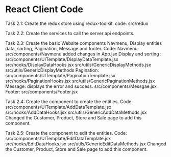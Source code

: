 # React Client Code

Task 2.1: Create the redux store using redux-toolkit.
		code:  src/redux
		
Task 2.2: Create the services to call the server api endpoints.

Task 2.3: Create the basic Website components Navmenu, Display entities data, sorting, Pagination, Message and footer.
		  Code:
				Navmenu:  src/components/Navmenu
						  added changes in App.jsx
				Display and sorting : src/components/UITemplate/DisplayDataTemplate.jsx
									  src/hooks/DisplayDataHooks.jsx
									  src/utils/GenericDisplayMethods.jsx
									  src/utils/GenericDisplayMethods
				Pagination: src/components/UITemplate/PaginationTemplate.jsx
							src/hooks/PaginationHooks.jsx
							src/utils/GenericPaginationMethods.jsx
				Message: displays the error and success.
							src/components/Messgae.jsx
				Footer: src/components/Footer.jsx
				
Task 2.4: Create the component to create the entities.
		  Code: 
				src/components/UITemplate/AddDataTemplate.jsx
				src/hooks/AddDataHooks.jsx
				src/utils/GenericAddDataMethods.jsx
				Changed the Customer, Product, Store and Sale page to add this component.
				
Task 2.5: Create the component to edit the entities.
		  Code: 
				src/components/UITemplate/EditDataTemplate.jsx
				src/hooks/EditDataHooks.jsx
				src/utils/GenericEditDataMethods.jsx
				Changed the Customer, Product, Store and Sale page to add this component.
									  
									  